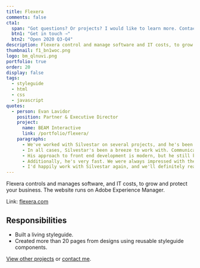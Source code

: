 ```yaml
---
title: Flexera
comments: false
cta1:
  span: "Got questions? Or projects? I would like to learn more. Contact me today!"
  btn1: "Get in touch ⇢"
  btn2: "Open 2020 Q3-Q4"
description: Flexera control and manage software and IT costs, to grow and protect your business.
thumbnail: f1_bn1woc.png
logo: bm_qlnuvi.png
portfolio: true
order: 20
display: false
tags:
  - styleguide
  - html
  - css
  - javascript
quotes:
  - person: Evan Lavidor
    position: Partner & Executive Director
    project:
      name: BEAM Interactive
      link: /portfolio/flexera/
    paragraphs:
      - We've worked with Silvestar on several projects, and he's been a pleasure to work with on all of them. Recently, he handled primary front end development for two large web sites that were launched on Adobe Experience Manager. He's also worked on the front end development of a large WordPress project as well as some smaller campaign landing page and microsite work.
      - In all cases, Silvestar's been a breeze to work with. Communication is easy, and he's happy to be part of a larger team, attend regular standups, stay in close communication electronically, etc. (a key factor when working across countries/time zones).
      - His approach to front end development is modern, but he still knows how to debug for Internet Explorer and handle browser-specific issues. He's a thorough tester and has a great eye for detail.
      - Additionally, he's very fast. We were always impressed with the speed at which he could put things together at a very high level of quality.
      - I'd happily work with Silvestar again, and we'll definitely reach out to him in the future when we need help with additional projects.
---
```


Flexera controls and manages software, and IT costs, to grow and protect your business. The website runs on Adobe Experience Manager.

Link: [flexera.com](//www.flexera.com)

## Responsibilities

- Built a living styleguide.
- Created more than 20 pages from designs using reusable styleguide components.

[View other projects](/portfolio/) or [contact me](/contact/).
